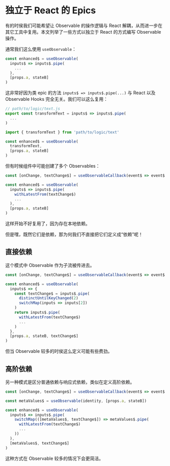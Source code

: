 # 独立于 React 的 Epics

有的时侯我们可能希望让 Observable 的操作逻辑与 React 解耦，从而进一步在其它工具中复用。本文列举了一些方式以独立于 React 的方式编写 Observable 操作。

通常我们这么使用 `useObservable`：

```js
const enhanced$ = useObservable(
  inputs$ => inputs$.pipe(
    ...
  ),
  [props.a, stateB]
)
```

这非常好因为类 epic 的方法 `inputs$ => inputs$.pipe(...)` 与 React 以及 Observable Hooks 完全无关。我们可以这么复用：

```js
// path/to/logic/text.js
export const transformText = inputs$ => inputs$.pipe(
  ...
)
```

```js
import { transformText } from 'path/to/logic/text'

const enhanced$ = useObservable(
  transformText,
  [props.a, stateB]
)
```

但有时候组件中可能创建了多个 Observables：

```js
const [onChange, textChange$] = useObservableCallback(event$ => event$.pipe(...))

const enhanced$ = useObservable(
  inputs$ => inputs$.pipe(
    withLatestFrom(textChange$)
    ...
  ),
  [props.a, stateB]
)
```

这样开始不好复用了，因为存在本地依赖。

但是嘿，既然它们是依赖，那为何我们不直接把它们定义成“依赖”呢！

## 直接依赖

这个模式中 Observable 作为子流被传进去。

```js
const [onChange, textChange$] = useObservableCallback(event$ => event$.pipe(...))

const enhanced$ = useObservable(
  inputs$ => {
    const textChange$ = inputs$.pipe(
      distinctUntilKeyChanged(2)
      switchMap(inputs => inputs[2])
    )
    return inputs$.pipe(
      withLatestFrom(textChange$)
      ...
    )
  },
  [props.a, stateB, textChange$]
)
```

但当 Observable 较多的时侯这么定义可能有些费劲。

## 高阶依赖

另一种模式是区分普通依赖与响应式依赖，类似在定义高阶依赖。

```js
const [onChange, textChange$] = useObservableCallback(event$ => event$.pipe(...))

const metaValues$ = useObservable(identity, [props.a, stateB])

const enhanced$ = useObservable(
  inputs$ => inputs$.pipe(
    switchMap(([metaValues$, textChange$]) => metaValues$.pipe(
      withLatestFrom(textChange$)
      ...
    ))
  ),
  [metaValues$, textChange$]
)
```

这种方式在 Observable 较多的情况下会更简洁。

